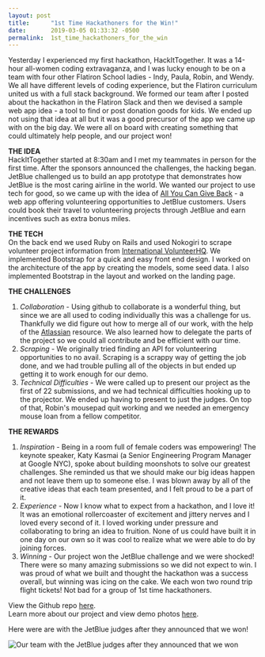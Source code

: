 ```yaml
---
layout: post
title:      "1st Time Hackathoners for the Win!"
date:       2019-03-05 01:33:32 -0500
permalink:  1st_time_hackathoners_for_the_win
---
```



Yesterday I experienced my first hackathon, HackItTogether. It was a 14-hour all-women coding extravaganza, and I was lucky enough to be on a team with four other Flatiron School ladies - Indy, Paula, Robin, and Wendy. We all have different levels of coding experience, but the Flatiron curriculum united us with a full stack background. We formed our team after I posted about the hackathon in the Flatiron Slack and then we devised a sample web app idea - a tool to find or post donation goods for kids. We ended up not using that idea at all but it was a good precursor of the app we came up with on the big day. We were all on board with creating something that could ultimately help people, and our project won! 

**THE IDEA** <br>
HackItTogether started at 8:30am and I met my teammates in person for the first time. After the sponsors announced the challenges, the hacking began. JetBlue challenged us to build an app prototype that demonstrates how JetBlue is the most caring airline in the world. We wanted our project to use tech for good, so we came up with the idea of [All You Can Give Back](https://devpost.com/software/all-you-can-give-back) - a web app offering volunteering opportunities to JetBlue customers. Users could book their travel to volunteering projects through JetBlue and earn incentives such as extra bonus miles. 

**THE TECH** <br>
On the back end we used Ruby on Rails and used Nokogiri to scrape volunteer project information from [International VolunteerHQ](https://www.volunteerhq.org/). We implemented Bootstrap for a quick and easy front end design. I worked on the architecture of the app by creating the models, some seed data. I also implemented Bootstrap in the layout and worked on the landing page. 

**THE CHALLENGES** <br>
1.  *Collaboration* - Using github to collaborate is a wonderful thing, but since we are all used to coding individually this was a challenge for us. Thankfully we did figure out how to merge all of our work, with the help of the [Atlassian](https://www.atlassian.com/git/tutorials/syncing/git-pull) resource. We also learned how to delegate the parts of the project so we could all contribute and be efficient with our time. 
2.  *Scraping* - We originally tried finding an API for volunteering opportunities to no avail. Scraping is a scrappy way of getting the job done, and we had trouble pulling all of the objects in but ended up getting it to work enough for our demo. 
3.  *Technical Difficulties* - We were called up to present our project as the first of 22 submissions, and we had technical difficulties hooking up to the projector. We ended up having to present to just the judges. On top of that, Robin's mousepad quit working and we needed an emergency mouse loan from a fellow competitor. 

**THE REWARDS**
1. *Inspiration* - Being in a room full of female coders was empowering! The keynote speaker, Katy Kasmai (a Senior Engineering Program Manager at Google NYC), spoke about building moonshots to solve our greatest challenges. She reminded us that we should make our big ideas happen and not leave them up to someone else. I was blown away by all of the creative ideas that each team presented, and I felt proud to be a part of it. 
2. *Experience* - Now I know what to expect from a hackathon, and I love it! It was an emotional rollercoaster of excitement and jittery nerves and I loved every second of it. I loved working under pressure and collaborating to bring an idea to fruition. None of us could have built it in one day on our own so it was cool to realize what we were able to do by joining forces. 
3. *Winning* -  Our project won the JetBlue challenge and we were shocked! There were so many amazing submissions so we did not expect to win. I was proud of what we built and thought the hackathon was a success overall, but winning was icing on the cake. We each won two round trip flight tickets! Not bad for a group of 1st time hackathoners. 


View the Github repo [here](https://github.com/aellonk/hackittogether). <br>
Learn more about our project and view demo photos [here](https://devpost.com/software/all-you-can-give-back).

Here were are with the JetBlue judges after they announced that we won! 

![Our team with the JetBlue judges after they announced that we won](https://i.imgur.com/XQRPNvQl.jpg?1)

